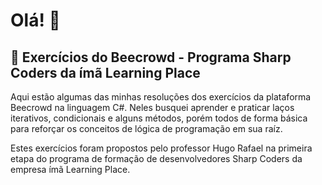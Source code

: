 # Olá! :wave: 

## :memo: Exercícios do Beecrowd - Programa Sharp Coders da ímã Learning Place

 Aqui estão algumas das minhas resoluções dos exercícios da plataforma Beecrowd na linguagem C#. Neles busquei aprender e praticar laços iterativos, condicionais e alguns métodos, porém todos de forma básica para reforçar os conceitos de lógica de programação em sua raíz. 

 Estes exercícios foram propostos pelo professor Hugo Rafael na primeira etapa do programa de formação de desenvolvedores Sharp Coders da empresa ímã Learning Place.

 



